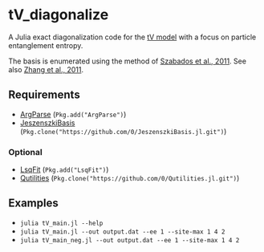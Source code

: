 # tV_diagonalize

A Julia exact diagonalization code for the [tV model](https://en.wikipedia.org/wiki/Bose%E2%80%93Hubbard_model) with a focus on particle entanglement entropy.

The basis is enumerated using the method of [Szabados et al., 2011](http://coulson.chem.elte.hu/surjan/PREPRINTS/181.pdf).
See also [Zhang et al., 2011](http://arxiv.org/pdf/1102.4006v1.pdf).


## Requirements

* [ArgParse](https://github.com/carlobaldassi/ArgParse.jl) (`Pkg.add("ArgParse")`)
* [JeszenszkiBasis](https://github.com/0/JeszenszkiBasis.jl) (`Pkg.clone("https://github.com/0/JeszenszkiBasis.jl.git")`)

### Optional

* [LsqFit](https://github.com/JuliaOpt/LsqFit.jl) (`Pkg.add("LsqFit")`)
* [Qutilities](https://github.com/0/Qutilities.jl) (`Pkg.clone("https://github.com/0/Qutilities.jl.git")`)


## Examples

* `julia tV_main.jl --help`
* `julia tV_main.jl --out output.dat --ee 1 --site-max 1 4 2`
* `julia tV_main_neg.jl --out output.dat --ee 1 --site-max 1 4 2`



